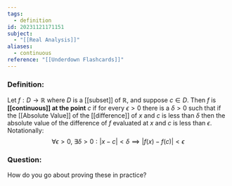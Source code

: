 ```yaml
---
tags:
  - definition
id: 20231121171151
subject:
  - "[[Real Analysis]]"
aliases:
  - continuous
reference: "[[Underdown Flashcards]]"
---
```

### Definition:
Let $f:D \to \mathbb{R}$ where $D$ is a [[subset]] of $\mathbb{R}$, and suppose $c \in D$. Then $f$ is **[[continuous]] at the point** $c$ if for every $\epsilon > 0$ there is a $\delta > 0$ such that if the [[Absolute Value]] of the [[difference]] of $x$ and $c$ is less than $\delta$ then the absolute value of the difference of $f$ evaluated at $x$ and $c$ is less than $\epsilon$. Notationally:
$$ \forall \epsilon >0,\ \exists \delta>0: |x-c| < \delta \implies |f(x)-f(c)| < \epsilon$$
### Question:
How do you go about proving these in practice?